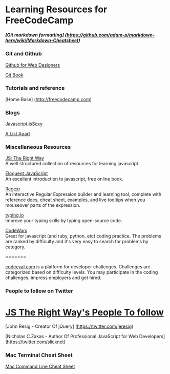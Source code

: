 # Learning Resources for FreeCodeCamp

##### [Git markdown formatting] (https://github.com/adam-p/markdown-here/wiki/Markdown-Cheatsheet)

### Git and Github

[Github for Web Designers](http://www.lynda.com/GitHub-tutorials/GitHub-Web-Designers/162276-2.html)  

[Git Book](http://git-scm.com/book/en/v2)  

### Tutorials and reference

[Home Base] (http://freecodecamp.com)

### Blogs
[Javascript.isSexy](http://www.javascriptissexy.com)  

[A List Apart](http://www.alistapart.com)  

### Miscellaneous Resources

[JS: The Right Way](http://www.jstherightway.org)  
A well structured collection of resources for learning javascript.  

[Eloquent JavaScript](http://eloquentjavascript.net)  
An excellent introduction to javascript, free online book.  

[Regexr](http://www.regexr.com)  
An interactive Regular Expression builder and learning tool, complete with reference docs, cheat sheet, examples, and live tooltips when you mouseover parts of the expression.  

[typing.io](http://typing.io)  
Improve your typing skills by typing open-source code.

[CodeWars](http://www.codewars.com)  
Great for javascript (and ruby, python, etc) coding practice. The problems are ranked by difficulty and it's very easy to search for problems by category.

=======

[codeeval.com](https://www.codeeval.com)
is a platform for developer challenges. Challenges are categorized based on difficulty levels. You may participate in the coding challenges, impress employers and get hired.

### People to follow on Twitter

[JS The Right Way's People To follow](http://www.jstherightway.org/#whotofollow)
=======
[John Resig - Creator Of jQuery] (https://twitter.com/jeresig)

[Nicholas C.Zakas - Author Of Professional JavaScript for Web Developers] (https://twitter.com/slicknet)

### Mac Terminal Cheat Sheet
[Mac Command Line Cheat Sheet](https://github.com/0nn0/terminal-mac-cheatsheet)
